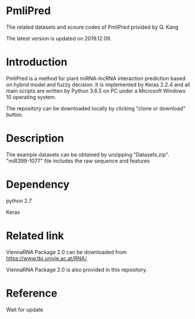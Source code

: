 # PmliPred
The related datasets and scoure codes of PmliPred privided by Q. Kang

The latest version is updated on 2019.12.09.

# Introduction
PmliPred is a method for plant miRNA-lncRNA interaction prediction based on hybrid model and fuzzy decision. It is implemented by Keras 2.2.4 and all main scripts are written by Python 3.6.5 on PC under a Microsoft Windows 10 operating system.

The repository can be downloaded locally by clicking "clone or download" button.

# Description
The example datasets can be obtained by unzipping "Datasets.zip". "miR399-1077" file includes the raw sequence and features

# Dependency
python 2.7

Keras

# Related link
ViennaRNA Package 2.0 can be downloaded from https://www.tbi.univie.ac.at/RNA/.

ViennaRNA Package 2.0 is also provided in this repository.

# Reference
Wait for update
